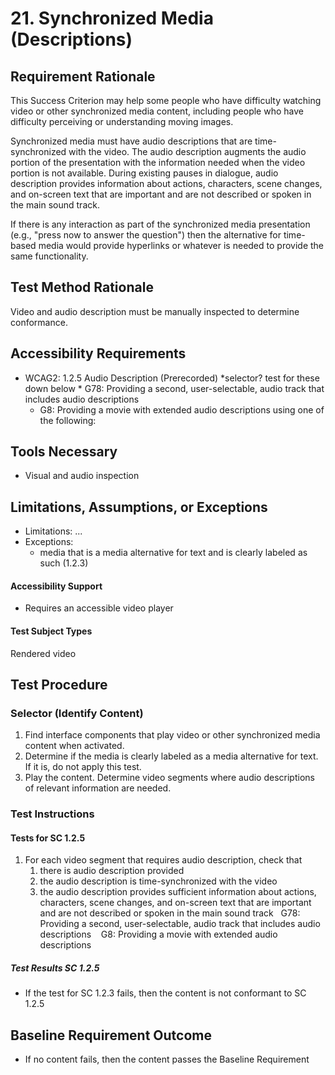# 21. Synchronized Media (Descriptions)

## Requirement Rationale
This Success Criterion may help some people who have difficulty watching video or other synchronized media content, including people who have difficulty perceiving or understanding moving images.

Synchronized media must have audio descriptions that are time-synchronized with the video. The audio description augments the audio portion of the presentation with the information needed when the video portion is not available. During existing pauses in dialogue, audio description provides information about actions, characters, scene changes, and on-screen text that are important and are not described or spoken in the main sound track.

If there is any interaction as part of the synchronized media presentation (e.g., "press now to answer the question") then the alternative for time-based media would provide hyperlinks or whatever is needed to provide the same functionality.

## Test Method Rationale
Video and audio description must be manually inspected to determine conformance.

## Accessibility Requirements
* WCAG2: 1.2.5 Audio Description (Prerecorded)
   *selector? test for these down below * G78: Providing a second, user-selectable, audio track that includes audio descriptions
    * G8: Providing a movie with extended audio descriptions using one of the following:

## Tools Necessary
* Visual and audio inspection
    
## Limitations, Assumptions, or Exceptions
* Limitations: ...
* Exceptions: 
    * media that is a media alternative for text and is clearly labeled as such (1.2.3)

#### Accessibility Support
* Requires an accessible video player

#### Test Subject Types 
Rendered video

## Test Procedure
### Selector (Identify Content)
1. Find interface components that play video or other synchronized media content when activated.
2. Determine if the media is clearly labeled as a media alternative for text. If it is, do not apply this test.
2. Play the content. Determine video segments where audio descriptions of relevant information are needed.

### Test Instructions

#### Tests for SC 1.2.5
1. For each video segment that requires audio description, check that
   1. there is audio description provided
   1. the audio description is time-synchronized with the video
   1. the audio description provides sufficient information about actions, characters, scene changes, and on-screen text that are important and are not described or spoken in the main sound track
   G78: Providing a second, user-selectable, audio track that includes audio descriptions    
   G8: Providing a movie with extended audio descriptions
##### Test Results SC 1.2.5
* If the test for SC 1.2.3 fails, then the content is not conformant to SC 1.2.5

## Baseline Requirement Outcome
* If no content fails, then the content passes the Baseline Requirement

